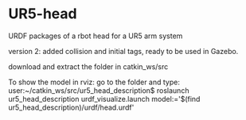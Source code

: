 # UR5-head
URDF packages of a rbot head for a UR5 arm system

version 2: added collision and initial tags, ready to be used in Gazebo.

download and extract the folder in catkin_ws/src

To show the model in rviz: go to the folder and type: 
user:~/catkin_ws/src/ur5_head_description$ roslaunch ur5_head_description urdf_visualize.launch model:='$(find ur5_head_description)/urdf/head.urdf' 
